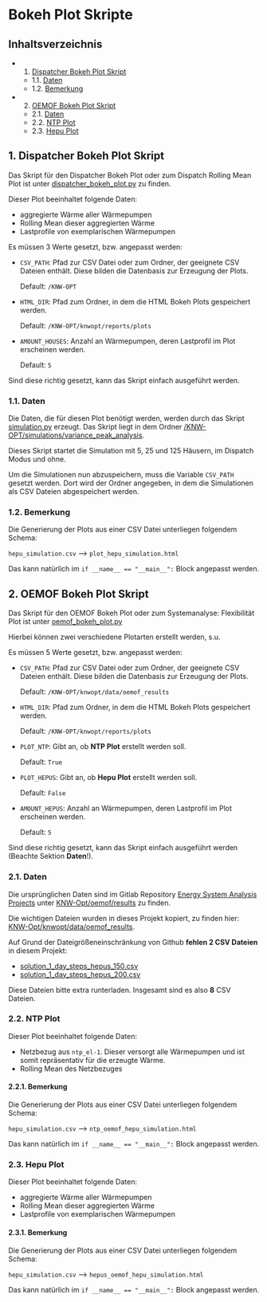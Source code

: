 # Bokeh Plot Skripte

## Inhaltsverzeichnis

<!-- vscode-markdown-toc -->
* 1. [Dispatcher Bokeh Plot Skript](#DispatcherBokehPlotSkript)
	* 1.1. [Daten](#Daten)
	* 1.2. [Bemerkung](#Bemerkung)
* 2. [OEMOF Bokeh Plot Skript](#OEMOFBokehPlotSkript)
	* 2.1. [Daten](#Daten-1)
	* 2.2. [NTP Plot](#NTPPlot__)
	* 2.3. [Hepu Plot](#HepuPlot__)

<!-- vscode-markdown-toc-config
	numbering=true
	autoSave=true
	/vscode-markdown-toc-config -->
<!-- /vscode-markdown-toc -->

##  1. <a name='DispatcherBokehPlotSkript'></a>Dispatcher Bokeh Plot Skript

Das Skript für den Dispatcher Bokeh Plot oder zum Dispatch Rolling Mean Plot ist unter [dispatcher_bokeh_plot.py](https://github.com/ConsolinnoEnergy/KNW-Opt/blob/main/knwopt/reports/plots/dispatcher_bokeh_plot.py) zu finden.

Dieser Plot beeinhaltet folgende Daten:
- aggregierte Wärme aller Wärmepumpen
- Rolling Mean dieser aggregierten Wärme
- Lastprofile von exemplarischen Wärmepumpen

Es müssen 3 Werte gesetzt, bzw. angepasst werden:
- `CSV_PATH`: Pfad zur CSV Datei oder zum Ordner, der geeignete CSV Dateien enthält. Diese bilden die Datenbasis zur Erzeugung der Plots.
  
  Default: `/KNW-OPT`
- `HTML_DIR`: Pfad zum Ordner, in dem die HTML Bokeh Plots gespeichert werden. 
  
  Default: `/KNW-OPT/knwopt/reports/plots`
- `AMOUNT_HOUSES`: Anzahl an Wärmepumpen, deren Lastprofil im Plot erscheinen werden.
  
  Default: `5`

Sind diese richtig gesetzt, kann das Skript einfach ausgeführt werden.

###  1.1. <a name='Daten'></a>Daten

Die Daten, die für diesen Plot benötigt werden, werden durch das Skript [simulation.py](https://github.com/ConsolinnoEnergy/KNW-Opt/blob/main/knwopt/simulations/variance_peak_analysis/simulation.py) erzeugt. Das Skript liegt in dem Ordner [/KNW-OPT/simulations/variance_peak_analysis](https://github.com/ConsolinnoEnergy/KNW-Opt/blob/main/knwopt/simulations/variance_peak_analysis).

Dieses Skript startet die Simulation mit 5, 25 und 125 Häusern, im Dispatch Modus und ohne.

Um die Simulationen nun abzuspeichern, muss die Variable `CSV_PATH` gesetzt werden. Dort wird der Ordner angegeben, in dem die Simulationen als CSV Dateien abgespeichert werden.

###  1.2. <a name='Bemerkung'></a>Bemerkung

Die Generierung der Plots aus einer CSV Datei unterliegen folgendem Schema:

`hepu_simulation.csv` --> `plot_hepu_simulation.html`

Das kann natürlich im `if __name__ == "__main__":` Block angepasst werden.

##  2. <a name='OEMOFBokehPlotSkript'></a>OEMOF Bokeh Plot Skript

Das Skript für den OEMOF Bokeh Plot oder zum Systemanalyse: Flexibilität Plot ist unter [oemof_bokeh_plot.py](https://github.com/ConsolinnoEnergy/KNW-Opt/blob/main/knwopt/reports/plots/oemof_bokeh_plot.py)

Hierbei können zwei verschiedene Plotarten erstellt werden, s.u.

Es müssen 5 Werte gesetzt, bzw. angepasst werden:

- `CSV_PATH`: Pfad zur CSV Datei oder zum Ordner, der geeignete CSV Dateien enthält. Diese bilden die Datenbasis zur Erzeugung der Plots.
  
  Default: `/KNW-OPT/knwopt/data/oemof_results`
- `HTML_DIR`: Pfad zum Ordner, in dem die HTML Bokeh Plots gespeichert werden. 
  
  Default: `/KNW-OPT/knwopt/reports/plots`
- `PLOT_NTP`: Gibt an, ob __NTP Plot__ erstellt werden soll.

  Default: `True`
- `PLOT_HEPUS`: Gibt an, ob __Hepu Plot__ erstellt werden soll.

  Default: `False`
- `AMOUNT_HEPUS`: Anzahl an Wärmepumpen, deren Lastprofil im Plot erscheinen werden.
  
  Default: `5`

Sind diese richtig gesetzt, kann das Skript einfach ausgeführt werden (Beachte Sektion __Daten__!).


###  2.1. <a name='Daten-1'></a>Daten

Die ursprünglichen Daten sind im Gitlab Repository [Energy System Analysis Projects](https://gitlab.consolinno-it.de/flexa/energy-system-analysis/energy-system-analysis-projects) unter [KNW-Opt/oemof/results](https://gitlab.consolinno-it.de/flexa/energy-system-analysis/energy-system-analysis-projects/-/tree/master/KNW-Opt/oemof/results) zu finden.

Die wichtigen Dateien wurden in dieses Projekt kopiert, zu finden hier: [KNW-Opt/knwopt/data/oemof_results](https://github.com/ConsolinnoEnergy/KNW-Opt/tree/main/knwopt/data/oemof_results).

Auf Grund der Dateigrößeneinschränkung von Github __fehlen 2 CSV Dateien__ in diesem Projekt:
- [solution_1_day_steps_hepus_150.csv](https://gitlab.consolinno-it.de/flexa/energy-system-analysis/energy-system-analysis-projects/-/blob/master/KNW-Opt/oemof/results/solution_1_day_steps_hepus_150.csv)
- [solution_1_day_steps_hepus_200.csv](https://gitlab.consolinno-it.de/flexa/energy-system-analysis/energy-system-analysis-projects/-/blob/master/KNW-Opt/oemof/results/solution_1_day_steps_hepus_200.csv)

Diese Dateien bitte extra runterladen. Insgesamt sind es also __8__ CSV Dateien.

###  2.2. <a name='NTPPlot__'></a>__NTP Plot__

Dieser Plot beeinhaltet folgende Daten:
- Netzbezug aus `ntp_el-1`. Dieser versorgt alle Wärmepumpen und ist somit repräsentativ für die erzeugte Wärme.
- Rolling Mean des Netzbezuges

####  2.2.1. Bemerkung

Die Generierung der Plots aus einer CSV Datei unterliegen folgendem Schema:

`hepu_simulation.csv` --> `ntp_oemof_hepu_simulation.html`

Das kann natürlich im `if __name__ == "__main__":` Block angepasst werden.

###  2.3. <a name='HepuPlot__'></a>__Hepu Plot__

Dieser Plot beeinhaltet folgende Daten:

- aggregierte Wärme aller Wärmepumpen
- Rolling Mean dieser aggregierten Wärme
- Lastprofile von exemplarischen Wärmepumpen

####  2.3.1. Bemerkung

Die Generierung der Plots aus einer CSV Datei unterliegen folgendem Schema:

`hepu_simulation.csv` --> `hepus_oemof_hepu_simulation.html`

Das kann natürlich im `if __name__ == "__main__":` Block angepasst werden.